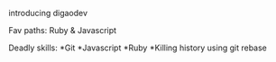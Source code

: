 introducing digaodev

Fav paths:
Ruby & Javascript

Deadly skills:
*Git
*Javascript
*Ruby
*Killing history using git rebase
